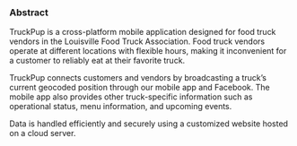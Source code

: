 ### Abstract

TruckPup is a cross-platform mobile application designed for food truck vendors in the Louisville Food Truck Association. Food truck vendors operate at different locations with flexible hours, making it inconvenient for a customer to reliably eat at their favorite truck.

TruckPup connects customers and vendors by broadcasting a truck’s current geocoded position through our mobile app and Facebook. The mobile app also provides other truck-specific information such as operational status, menu information, and upcoming events.

Data is handled efficiently and securely using a customized website hosted on a cloud server.
